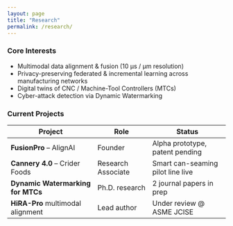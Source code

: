 ```yaml
---
layout: page
title: "Research"
permalink: /research/
---
```


### Core Interests
- Multimodal data alignment & fusion (10 μs / μm resolution)
- Privacy-preserving federated & incremental learning across manufacturing networks
- Digital twins of CNC / Machine-Tool Controllers (MTCs)
- Cyber-attack detection via Dynamic Watermarking

### Current Projects
| Project | Role | Status |
|---------|------|--------|
| **FusionPro** – AlignAI | Founder | Alpha prototype, patent pending |
| **Cannery 4.0** – Crider Foods | Research Associate | Smart can-seaming pilot line live |
| **Dynamic Watermarking for MTCs** | Ph.D. research | 2 journal papers in prep |
| **HiRA-Pro** multimodal alignment | Lead author | Under review @ ASME JCISE |
